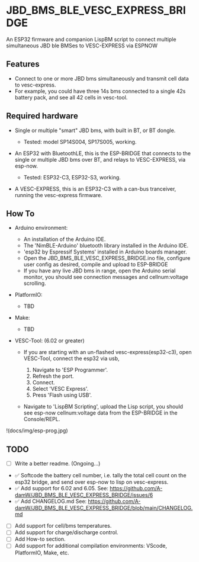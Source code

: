 # JBD_BMS_BLE_VESC_EXPRESS_BRIDGE
An ESP32 firmware and companion LispBM script to connect multiple simultaneous JBD ble BMSes to VESC-EXPRESS via ESPNOW

## Features

- Connect to one or more JBD bms simultaneously and transmit cell data to vesc-express.
- For example, you could have three 14s bms connected to a single 42s battery pack, and see all 42 cells in vesc-tool.

## Required hardware

* Single or multiple "smart" JBD bms, with built in BT, or BT dongle.
	* Tested: model SP14S004, SP17S005, working.

* An ESP32 with BluetoothLE, this is the ESP-BRIDGE that connects to the single or multiple JBD bms over BT, and relays to VESC-EXPRESS, via esp-now.
	* Tested: ESP32-C3, ESP32-S3, working.


* A VESC-EXPRESS, this is an ESP32-C3 with a can-bus tranceiver, running the vesc-express firmware.

## How To
* Arduino environment:
   * An installation of the Arduino IDE.
   * The 'NimBLE-Arduino' bluetooth library installed in the Arduino IDE.
   * 'esp32 by Espressif Systems' installed in Arduino boards manager.
   * Open the JBD_BMS_BLE_VESC_EXPRESS_BRIDGE.ino file, configure user config as desired, compile and upload to ESP-BRIDGE
   * If you have any live JBD bms in range, open the Arduino serial monitor, you should see connection messages and cellnum:voltage scrolling.

* PlatformIO:
   * TBD

* Make:
   * TBD
 
* VESC-Tool: (6.02 or greater)
   * If you are starting with an un-flashed vesc-express(esp32-c3), open VESC-Tool, connect the esp32 via usb,
     1. Navigate to 'ESP Programmer'.
     2. Refresh the port.
     3. Connect.
     4. Select 'VESC Express'.
     5. Press 'Flash using USB'.
     
   *  Navigate to 'LispBM Scripting', upload the Lisp script, you should see esp-now cellnum:voltage data from the ESP-BRIDGE in the Console/REPL.

!(docs/img/esp-prog.jpg)


## TODO
- [ ] Write a better readme. (Ongoing...)
- :white_check_mark: Softcode the battery cell number, i.e. tally the total cell count on the esp32 bridge, and send over esp-now to lisp on vesc-express.
- :white_check_mark: Add support for 6.02 and 6.05. See: https://github.com/A-damW/JBD_BMS_BLE_VESC_EXPRESS_BRIDGE/issues/6
- :white_check_mark: Add CHANGELOG.md See: https://github.com/A-damW/JBD_BMS_BLE_VESC_EXPRESS_BRIDGE/blob/main/CHANGELOG.md
- [ ] Add support for cell/bms temperatures.
- [ ] Add support for charge/discharge control.
- [ ] Add How-to section.
- [ ] Add support for additional compilation environments: VScode, PlatformIO, Make, etc.
